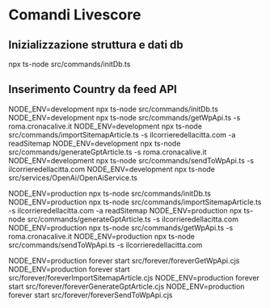 # Comandi Livescore

## Inizializzazione struttura e dati db
npx ts-node src/commands/initDb.ts 

## Inserimento Country da feed API

NODE_ENV=development npx ts-node src/commands/initDb.ts
NODE_ENV=development npx ts-node src/commands/getWpApi.ts -s roma.cronacalive.it
NODE_ENV=development npx ts-node src/commands/importSitemapArticle.ts -s ilcorrieredellacitta.com -a readSitemap
NODE_ENV=development npx ts-node src/commands/generateGptArticle.ts -s roma.cronacalive.it
NODE_ENV=development npx ts-node src/commands/sendToWpApi.ts -s ilcorrieredellacitta.com
NODE_ENV=development npx ts-node src/services/OpenAi/OpenAiService.ts


NODE_ENV=production npx ts-node src/commands/initDb.ts
NODE_ENV=production npx ts-node src/commands/importSitemapArticle.ts -s ilcorrieredellacitta.com -a readSitemap
NODE_ENV=production npx ts-node src/commands/generateGptArticle.ts -s ilcorrieredellacitta.com
NODE_ENV=production npx ts-node src/commands/getWpApi.ts -s roma.cronacalive.it
NODE_ENV=production npx ts-node src/commands/sendToWpApi.ts -s ilcorrieredellacitta.com


NODE_ENV=production forever start  src/forever/foreverGetWpApi.cjs
NODE_ENV=production forever start  src/forever/foreverImportSitemapArticle.cjs
NODE_ENV=production forever start  src/forever/foreverGenerateGptArticle.cjs
NODE_ENV=production forever start  src/forever/foreverSendToWpApi.cjs